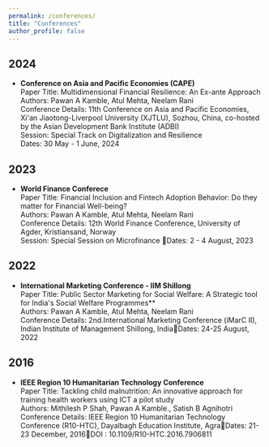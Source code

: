 ```yaml
---
permalink: /conferences/
title: "Conferences"
author_profile: false
---
```


## 2024
- **Conference on Asia and Pacific Economies (CAPE)** \
Paper Title:  Multidimensional Financial Resilience: An  Ex-ante Approach \
Authors: Pawan A Kamble, Atul Mehta, Neelam Rani \
Conference Details: 11th Conference on Asia and Pacific Economies, Xi'an Jiaotong-Liverpool University (XJTLU), Sozhou, China, co-hosted by the Asian Development Bank Institute  (ADBI)\
Session: Special Track on Digitalization and Resilience \
Dates: 30 May - 1 June, 2024

## 2023
- **World Finance Conferece** \
Paper Title: Financial Inclusion and Fintech Adoption Behavior: Do they matter for Financial Well-being?\
Authors: Pawan A Kamble, Atul Mehta, Neelam Rani \
Conference Details: 12th World Finance Conference, University of Agder, Kristiansand, Norway\
Session: Special Session on Microfinance Dates: 2 - 4 August, 2023

## 2022
- **International Marketing Conference - IIM Shillong** \
Paper Title: Public Sector Marketing for Social Welfare: A Strategic tool for India's Social Welfare Programmes** \
Authors: Pawan A Kamble, Atul Mehta, Neelam Rani \
Conference Details: 2nd.International Marketing Conference (iMarC II), Indian Institute of Management Shillong, IndiaDates: 24-25 August, 2022 

## 2016
- **IEEE Region 10 Humanitarian Technology Conference**\
Paper Title: Tackling child malnutrition: An innovative approach for training health workers using ICT a pilot study \
Authors: Mithilesh P Shah, Pawan A Kamble., Satish B Agnihotri \
Conference Details: IEEE Region 10 Humanitarian Technology Conference (R10-HTC), Dayalbagh Education Institute, AgraDates: 21-23  December, 2016DOI : 10.1109/R10-HTC.2016.7906811 




